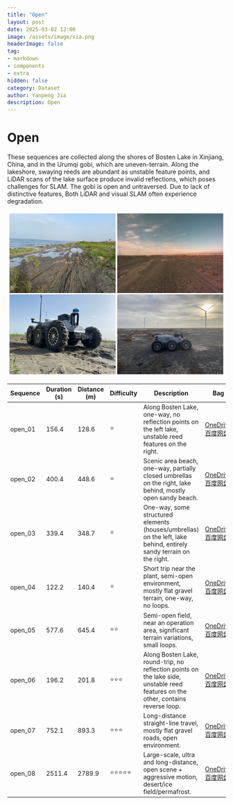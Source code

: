 ```yaml
---
title: "Open"
layout: post
date: 2025-03-02 12:00
image: /assets/image/sia.png
headerImage: false
tag:
- markdown
- components
- extra
hidden: false
category: Dataset
author: Yanpeng Jia
description: Open
---
```


# Open

These sequences are collected along the shores of Bosten Lake in Xinjiang, China, and in the Urumqi gobi, which are uneven-terrain. Along the lakeshore, swaying reeds are abundant as unstable feature points, and LiDAR scans of the lake surface produce invalid reflections, which poses challenges for SLAM. The gobi is open and untraversed. Due to lack of distinctive features, Both LiDAR and visual SLAM often experience degradation.

![figure](../../assets/image/open.png)

| Sequence   | Duration (s) | Distance (m) | Difficulty | Description | Bag | Ground Truth |
|------------|-------------|-------------|------------|-------------|-------------|-------------|
|  open_01   | 156.4       | 128.6       | ⭐         | Along Bosten Lake, one-way, no reflection points on the left lake, unstable reed features on the right. | [OneDrive](https://1drv.ms/u/c/c1806c2e19f2193f/EdKFyWIoSLlMqUzoqU-hNgIB9gk2rMOW_uRnqW51RIYF_w?e=cMOPeT) [百度网盘](https://pan.baidu.com/s/1Q0glm3lzeJzuuf78qfyvrA?pwd=cdpj) | [OneDrive](https://1drv.ms/t/c/c1806c2e19f2193f/EV2DgAVEyopAgQS5xufaKo0BtXEDtbYy8dFQnEJ-D6XtOA?e=nTJa9x) [百度网盘](https://pan.baidu.com/s/1use9_EHejUNpfrcQP6d73Q?pwd=amgk) |
|  open_02  | 400.4       | 448.6       | ⭐         | Scenic area beach, one-way, partially closed umbrellas on the right, lake behind, mostly open sandy beach. | [OneDrive](https://1drv.ms/u/c/c1806c2e19f2193f/EfAg_UrdDCtHiQPbS8nHRg8BjyuSd7WoQ-aKQWOZY9p3DQ?e=Kk7fAV) [百度网盘](https://pan.baidu.com/s/1MxnqtAjMrxZmF22qtFPP9w?pwd=38f3) | [OneDrive](https://1drv.ms/t/c/c1806c2e19f2193f/ESUYcXl08CVCuLODrDpGs70BDbtl0HxLUdCrU9hN30_Xog?e=27THNy) [百度网盘](https://pan.baidu.com/s/1MIKbNVYo4sb58-7pU_EtLQ?pwd=c2xq) |
|  open_03   | 339.4       | 348.7       | ⭐         | One-way, some structured elements (houses/umbrellas) on the left, lake behind, entirely sandy terrain on the right. | [OneDrive](https://1drv.ms/u/c/c1806c2e19f2193f/EdBP1P2NvA1JtxLJdwu0HlABtIaioBZwVAIHaNiTX-SXlA?e=fTgnh1) [百度网盘](https://pan.baidu.com/s/1Ny6Y4JzKKZzhDqhK_IH40A?pwd=wvmv) | [OneDrive](https://1drv.ms/t/c/c1806c2e19f2193f/ESWSD3WELYBMroNB2cIN9X0BbjuH7LdLaa0s4tWTVXLHPg?e=zgHE61) [百度网盘](https://pan.baidu.com/s/1yVvtgaptWy0WvaWME9FTjQ?pwd=d2hu) |
|  open_04   | 122.2       | 140.4       | ⭐         | Short trip near the plant, semi-open environment, mostly flat gravel terrain, one-way, no loops. | [OneDrive](https://1drv.ms/u/c/c1806c2e19f2193f/EaJ1cL3chJFDp5hBRtCpZeMBb3qtTYn49X4o7YitYYO8Qw?e=dV5Vs0) [百度网盘](https://pan.baidu.com/s/1gImIWGT72-oMtqy5VmZtHQ?pwd=wauh) | [OneDrive](https://1drv.ms/t/c/c1806c2e19f2193f/EQVxhr2Ov7dFrBKajnqNRWMBQhqsiK4EjodBjaMuXy-HYQ?e=VgXcQr) [百度网盘](https://pan.baidu.com/s/1R7wj8oRZYXBpJmq2ufM35A?pwd=ed2g) |
|  open_05   | 577.6       | 645.4       | ⭐⭐        | Semi-open field, near an operation area, significant terrain variations, small loops. | [OneDrive](https://1drv.ms/u/c/c1806c2e19f2193f/EcVVIaS_7JVCgDWQAZ6ux3sB_pEj8qdtL9IescLykUHAYg?e=ViITCE) [百度网盘](https://pan.baidu.com/s/13HM7Kv6vXRkAI1n8RW_FeQ?pwd=g98u) | [OneDrive](https://1drv.ms/t/c/c1806c2e19f2193f/EfFdhSO00AJAiFcTwOD_AZEBx0F3CtmlQgO9tPYKIg1FTw?e=x06lb1) [百度网盘](https://pan.baidu.com/s/1_ATbDoCGj-YXJtgIh1Hn2w?pwd=1gb9) |
|  open_06   | 196.2       | 201.8       | ⭐⭐⭐      | Along Bosten Lake, round-trip, no reflection points on the lake side, unstable reed features on the other, contains reverse loop. | [OneDrive](https://1drv.ms/u/c/c1806c2e19f2193f/Ee00She6aQ5Oo-H7BMq8rTkBe0C5Jj2vwU5I0hfQ7oKilw?e=zTTqO4) [百度网盘](https://pan.baidu.com/s/16yZSeULB0R0ySBZ9FiYYHA?pwd=he4c) | [OneDrive](https://1drv.ms/t/c/c1806c2e19f2193f/EZDrbsNbY0JKj680v9KHXG0BcACVUpX9xs4QAp0zRb7fOg?e=knxcfW) [百度网盘](https://pan.baidu.com/s/1_f8Xg8b3jh8-vo_cQbHIvg?pwd=bsbh) |
|  open_07   | 752.1       | 893.3       | ⭐⭐⭐      | Long-distance straight-line travel, mostly flat gravel roads, open environment. | [OneDrive](https://1drv.ms/u/c/c1806c2e19f2193f/EXyH_CgkazZDkrjJnrtBPDABgZQ7tkZdlE0korjkXBh5fQ?e=edhSYv) [百度网盘](https://pan.baidu.com/s/1l9PaVlgnGQlAYhczhPg-yw?pwd=3niw) | [OneDrive](https://1drv.ms/t/c/c1806c2e19f2193f/Ed0pf6vp9IhGnbzC7_ghFcABCRgBitXRT95Vtx3nr_dIeA?e=clljhu) [百度网盘](https://pan.baidu.com/s/1FaIsW7UqVZhKQkyQL1qpmA?pwd=ib3t) |
|  open_08  | 2511.4      | 2789.9      | ⭐⭐⭐⭐⭐    | Large-scale, ultra and long-distance, open scene + aggressive motion, desert/ice field/permafrost. | [OneDrive](https://1drv.ms/u/c/c1806c2e19f2193f/EdcAFGL_DEBBqkkCDhyAfK0B8RZ9TgwZC2LMkKODROETrw?e=fkrh8i) [百度网盘](https://pan.baidu.com/s/1MHo8Q5IQg3ibhXlnvPBlBQ?pwd=ji9f) | [OneDrive](https://1drv.ms/t/c/c1806c2e19f2193f/EV35faG6gAROjcEnxa8l1A8BBVBqNujdP6YOGEfEg1QHPA?e=bhHscu) [百度网盘](https://pan.baidu.com/s/1ZZbO4fOTMLwj4_XoQVeNNQ?pwd=f6an) |






